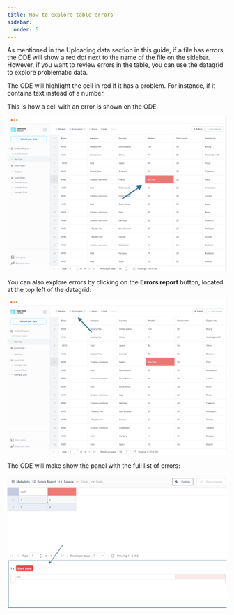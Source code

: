 ```yaml
---
title: How to explore table errors
sidebar:
  order: 5
---
```


As mentioned in the Uploading data section in this guide, if a file has errors, the ODE will show a red dot next to the name of the file on the sidebar.  However, if you want to review errors in the table, you can use the datagrid to explore problematic data.

The ODE will highlight the cell in red if it has a problem. For instance, if it contains text instead of a number.

This is how a cell with an error is shown on the ODE.

![Cell with errors](./assets/explore-table-errors/cell-with-error-edit.png)

You can also explore errors by clicking on the **Errors report** button, located at the top left of the datagrid:

![Errors panel button](./assets/explore-table-errors/errors-panel-button.png)

The ODE will make show the panel with the full list of errors:

![Errors panel](./assets/explore-table-errors/errors-panel.png)

